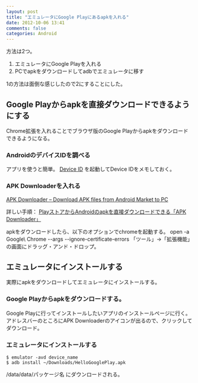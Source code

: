 ```yaml
---
layout: post
title: "エミュレータにGoogle Playにあるapkを入れる"
date: 2012-10-06 13:41
comments: false
categories: Android
---
```

方法は2つ。  

1. エミュレータにGoogle Playを入れる
2. PCでapkをダウンロードしてadbでエミュレータに移す

1の方法は面倒な感じしたので2にすることにした。

## Google Playからapkを直接ダウンロードできるようにする
Chrome拡張を入れることでブラウザ版のGoogle Playからapkをダウンロードできるようになる。

### AndroidのデバイスIDを調べる
アプリを使うと簡単。
[Device ID](https://play.google.com/store/apps/details?id=com.redphx.deviceid)
を起動してDevice IDをメモしておく。

### APK Downloaderを入れる
[APK Downloader – Download APK files from Android Market to PC](http://codekiem.com/2012/02/24/apk-downloader/)

詳しい手順：
[PlayストアからAndroidのapkを直接ダウンロードできる「APK Downloader」](http://www.teradas.net/archives/3894/)

apkをダウンロードしたら、以下のオプションでchromeを起動する。
    open -a Google\ Chrome --args --ignore-certificate-errors
「ツール」→「拡張機能」の画面にドラッグ・アンド・ドロップ。

## エミュレータにインストールする
実際にapkをダウンロードしてエミュレータにインストールする。

### Google Playからapkをダウンロードする。
Google Playに行ってインストールしたいアプリのインストールページに行く。  
アドレスバーのところにAPK Downloaderのアイコンが出るので、クリックしてダウンロード。  

### エミュレータにインストールする
    $ emulator -avd device_name
    $ adb install ~/Downloads/HelloGooglePlay.apk

/data/data/パッケージ名 にダウンロードされる。
